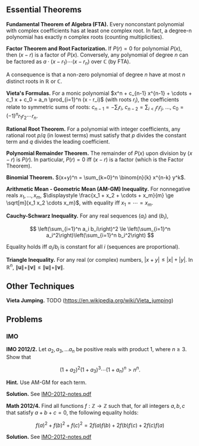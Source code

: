 ## Essential Theorems

**Fundamental Theorem of Algebra (FTA).** Every nonconstant polynomial with complex coefficients has at least
one complex root. In fact, a degree-n polynomial has exactly n complex roots (counting multiplicities).

**Factor Theorem and Root Factorization.** If $P(r) = 0$ for polynomial $P(x)$, then $(x - r)$ is a factor of
$P(x)$. Conversely, any polynomial of degree $n$ can be factored as $a \cdot (x - r_1) \cdots (x-r_n)$ over
$\mathbb{C}$ (by FTA).

A consequence is that a non-zero polynomial of degree $n$ have at most $n$ distinct roots in $\mathbb{R}$ or
$\mathbb{C}$.

**Vieta's Formulas.** For a monic polynomial $x^n + c_{n-1} x^{n-1} + \cdots + c_1 x + c_0 =
a_n \prod_{i=1}^n (x - r_i)$ (with roots $r_i$), the coefficients relate to symmetric sums of
roots: $c_{n-1} = -\sum_{i} r_i$, $c_{n-2} = \sum_{i<j} r_i r_j$, ..., $c_0 = (-1)^n r_1 r_2 \cdots r_n$.

**Rational Root Theorem.** For a polynomial with integer coefficients, any rational root $p/q$
(in lowest terms) must satisfy that $p$ divides the constant term and $q$ divides the leading coefficient.

**Polynomial Remainder Theorem.** The remainder of $P(x)$ upon division by $(x - r)$ is $P(r)$.
In particular, $P(r)=0$ iff $(x-r)$ is a factor (which is the Factor Theorem).

**Binomial Theorem.** $(x+y)^n = \sum_{k=0}^n \binom{n}{k} x^{n-k} y^k$.

**Arithmetic Mean - Geometric Mean (AM-GM) Inequality.** For nonnegative reals
$x_1,\dots,x_m$, $\displaystyle \frac{x_1 + x_2 + \cdots + x_m}{m} \ge \sqrt[m]{x_1 x_2 \cdots x_m}$,
with equality iff $x_1=\cdots=x_m$. 

**Cauchy-Schwarz Inequality.** For any real sequences $(a_i)$ and $(b_i)$,

$$
\left(\sum_{i=1}^n a_i b_i\right)^2 \le \left(\sum_{i=1}^n a_i^2\right)\left(\sum_{i=1}^n b_i^2\right)
$$

Equality holds iff $a_i/b_i$ is constant for all $i$ (sequences are proportional).

**Triangle Inequality.** For any real (or complex) numbers, $|x + y| \le |x| + |y|$.
In $\mathbb{R}^n$, $\|\mathbf{u}\| + \|\mathbf{v}\| \le \|\mathbf{u}\| + \|\mathbf{v}\|$.

## Other Techniques

**Vieta Jumping.** TODO (https://en.wikipedia.org/wiki/Vieta_jumping)

## Problems

### IMO

**IMO 2012/2.** Let $a_2, a_3, \ldots a_n$ be positive reals with product 1, where $n \ge 3$. Show that

$$
(1 + a_2)^2 (1+a_3)^3 \cdots (1+a_n)^n > n^n.
$$

**Hint.** Use AM-GM for each term.

**Solution.** See [IMO-2012-notes.pdf](https://web.evanchen.cc/exams/IMO-2012-notes.pdf)

**Math 2012/4.** Find all functions $f: \mathbb{Z} \rightarrow \mathbb{Z}$ such that, for all integers
$a, b, c$ that satisfy $a + b + c = 0$, the following equality holds:

$$
f(a)^2 + f(b)^2 + f(c)^2 = 2 f(a) f(b) + 2 f(b) f(c) + 2 f(c) f(a)
$$

**Solution.** See [IMO-2012-notes.pdf](https://web.evanchen.cc/exams/IMO-2012-notes.pdf)


